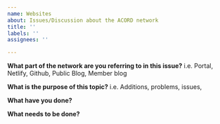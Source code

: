 ```yaml
---
name: Websites
about: Issues/Discussion about the ACORD network
title: ''
labels: ''
assignees: ''

---
```


**What part of the network are you referring to in this issue?**
i.e. Portal, Netlify, Github, Public Blog, Member blog

**What is the purpose of this topic?**
i.e. Additions, problems, issues, 

**What have you done?**

**What needs to be done?**

